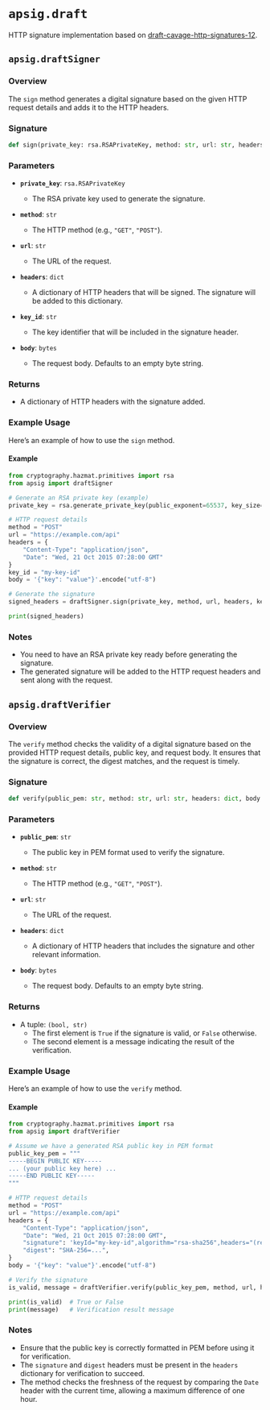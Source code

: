 # `apsig.draft`
HTTP signature implementation based on [draft-cavage-http-signatures-12](https://datatracker.ietf.org/doc/html/draft-cavage-http-signatures-12).
## `apsig.draftSigner`
### Overview
The `sign` method generates a digital signature based on the given HTTP request details and adds it to the HTTP headers.

### Signature
```python
def sign(private_key: rsa.RSAPrivateKey, method: str, url: str, headers: dict, key_id: str, body: bytes="") -> dict
```

### Parameters
- **`private_key`**: `rsa.RSAPrivateKey`
  - The RSA private key used to generate the signature.

- **`method`**: `str`
  - The HTTP method (e.g., `"GET"`, `"POST"`).

- **`url`**: `str`
  - The URL of the request.

- **`headers`**: `dict`
  - A dictionary of HTTP headers that will be signed. The signature will be added to this dictionary.

- **`key_id`**: `str`
  - The key identifier that will be included in the signature header.

- **`body`**: `bytes`
  - The request body. Defaults to an empty byte string.

### Returns
- A dictionary of HTTP headers with the signature added.

### Example Usage
Here’s an example of how to use the `sign` method.

#### Example
```python
from cryptography.hazmat.primitives import rsa
from apsig import draftSigner

# Generate an RSA private key (example)
private_key = rsa.generate_private_key(public_exponent=65537, key_size=2048)

# HTTP request details
method = "POST"
url = "https://example.com/api"
headers = {
    "Content-Type": "application/json",
    "Date": "Wed, 21 Oct 2015 07:28:00 GMT"
}
key_id = "my-key-id"
body = '{"key": "value"}'.encode("utf-8")

# Generate the signature
signed_headers = draftSigner.sign(private_key, method, url, headers, key_id, body)

print(signed_headers)
```

### Notes
- You need to have an RSA private key ready before generating the signature.
- The generated signature will be added to the HTTP request headers and sent along with the request. 
## `apsig.draftVerifier`

### Overview
The `verify` method checks the validity of a digital signature based on the provided HTTP request details, public key, and request body. It ensures that the signature is correct, the digest matches, and the request is timely.

### Signature
```python
def verify(public_pem: str, method: str, url: str, headers: dict, body: bytes=b"") -> tuple
```

### Parameters
- **`public_pem`**: `str`
  - The public key in PEM format used to verify the signature.

- **`method`**: `str`
  - The HTTP method (e.g., `"GET"`, `"POST"`).

- **`url`**: `str`
  - The URL of the request.

- **`headers`**: `dict`
  - A dictionary of HTTP headers that includes the signature and other relevant information.

- **`body`**: `bytes`
  - The request body. Defaults to an empty byte string.

### Returns
- A tuple: `(bool, str)`
  - The first element is `True` if the signature is valid, or `False` otherwise.
  - The second element is a message indicating the result of the verification.

### Example Usage
Here’s an example of how to use the `verify` method.

#### Example
```python
from cryptography.hazmat.primitives import rsa
from apsig import draftVerifier

# Assume we have a generated RSA public key in PEM format
public_key_pem = """
-----BEGIN PUBLIC KEY-----
... (your public key here) ...
-----END PUBLIC KEY-----
"""

# HTTP request details
method = "POST"
url = "https://example.com/api"
headers = {
    "Content-Type": "application/json",
    "Date": "Wed, 21 Oct 2015 07:28:00 GMT",
    "signature": 'keyId="my-key-id",algorithm="rsa-sha256",headers="(request-target) Content-Type Date",signature="..."',
    "digest": "SHA-256=...",
}
body = '{"key": "value"}'.encode("utf-8")

# Verify the signature
is_valid, message = draftVerifier.verify(public_key_pem, method, url, headers, body)

print(is_valid)  # True or False
print(message)   # Verification result message
```

### Notes
- Ensure that the public key is correctly formatted in PEM before using it for verification.
- The `signature` and `digest` headers must be present in the `headers` dictionary for verification to succeed.
- The method checks the freshness of the request by comparing the `Date` header with the current time, allowing a maximum difference of one hour. 